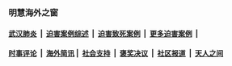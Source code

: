 
### 明慧海外之窗

####  [武汉肺炎](indexes/365.md?t=02210700) &nbsp;|&nbsp;  [迫害案例综述](indexes/328.md?t=02210700) &nbsp;|&nbsp; [迫害致死案例](indexes/277.md?t=02210700)  &nbsp;|&nbsp; [更多迫害案例](indexes/81.md?t=02210700)  &nbsp;|&nbsp; 
####  [时事评论](indexes/19.md?t=02210700) &nbsp;|&nbsp; [海外简讯](indexes/245.md?t=02210700)&nbsp;|&nbsp;  [社会支持](indexes/140.md?t=02210700) &nbsp;|&nbsp; [褒奖决议](indexes/282.md?t=02210700) &nbsp;|&nbsp; [社区报道](indexes/91.md?t=02210700)  &nbsp;|&nbsp; [天人之间](indexes/78.md?t=02210700) 

